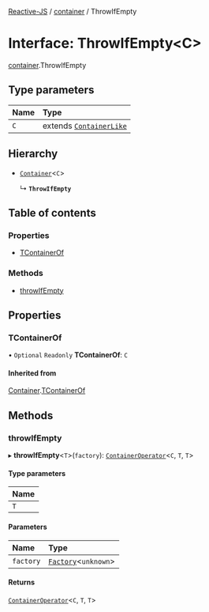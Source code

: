 [Reactive-JS](../README.md) / [container](../modules/container.md) / ThrowIfEmpty

# Interface: ThrowIfEmpty<C\>

[container](../modules/container.md).ThrowIfEmpty

## Type parameters

| Name | Type |
| :------ | :------ |
| `C` | extends [`ContainerLike`](container.ContainerLike.md) |

## Hierarchy

- [`Container`](container.Container.md)<`C`\>

  ↳ **`ThrowIfEmpty`**

## Table of contents

### Properties

- [TContainerOf](container.ThrowIfEmpty.md#tcontainerof)

### Methods

- [throwIfEmpty](container.ThrowIfEmpty.md#throwifempty)

## Properties

### TContainerOf

• `Optional` `Readonly` **TContainerOf**: `C`

#### Inherited from

[Container](container.Container.md).[TContainerOf](container.Container.md#tcontainerof)

## Methods

### throwIfEmpty

▸ **throwIfEmpty**<`T`\>(`factory`): [`ContainerOperator`](../modules/container.md#containeroperator)<`C`, `T`, `T`\>

#### Type parameters

| Name |
| :------ |
| `T` |

#### Parameters

| Name | Type |
| :------ | :------ |
| `factory` | [`Factory`](../modules/functions.md#factory)<`unknown`\> |

#### Returns

[`ContainerOperator`](../modules/container.md#containeroperator)<`C`, `T`, `T`\>
